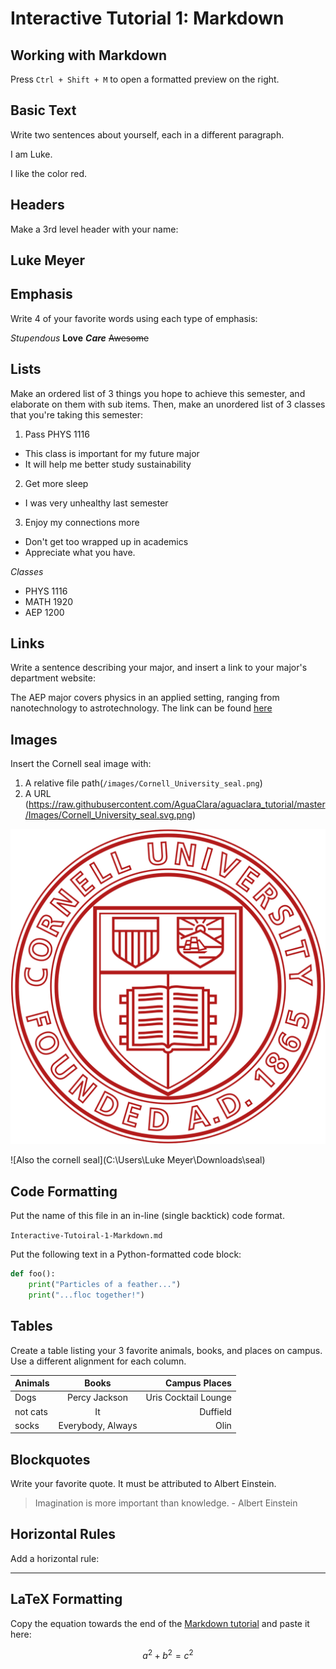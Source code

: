 # Interactive Tutorial 1: Markdown

## Working with Markdown

Press `Ctrl + Shift + M` to open a formatted preview on the right.

## Basic Text

Write two sentences about yourself, each in a different paragraph.

<!--- Write your answer here. --->

I am Luke.

I like the color red.


## Headers

Make a 3rd level header with your name:

<!--- Write your answer here. --->

## Luke Meyer

## Emphasis

Write 4 of your favorite words using each type of emphasis:

<!--- Write your answer here. --->

*Stupendous*
**Love**
***Care***
~~Awesome~~

## Lists

Make an ordered list of 3 things you hope to achieve this semester, and elaborate on them with sub items. Then, make an unordered list of 3 classes that you're taking this semester:

<!--- Write your answer here. --->
1. Pass PHYS 1116
  - This class is important for my future major
  - It will help me better study sustainability
2. Get more sleep
  - I was very unhealthy last semester
3. Enjoy my connections more
  - Don't get too wrapped up in academics
  - Appreciate what you have.

*Classes*

- PHYS 1116
- MATH 1920
- AEP 1200


## Links

Write a sentence describing your major, and insert a link to your major's department website:

<!--- Write your answer here. --->
The AEP major covers physics in an applied setting, ranging from nanotechnology to astrotechnology. The link can be found [here](https://www.aep.cornell.edu/aep)

## Images

Insert the Cornell seal image with:
  1. A relative file path(`/images/Cornell_University_seal.png`)
  2. A URL (https://raw.githubusercontent.com/AguaClara/aguaclara_tutorial/master/Images/Cornell_University_seal.svg.png)

<!--- Write your answer here. --->

![Cornell Seal](https://raw.githubusercontent.com/AguaClara/aguaclara_tutorial/master/Images/Cornell_University_seal.svg.png)

![Also the cornell seal](C:\Users\Luke Meyer\Downloads\seal)

## Code Formatting

Put the name of this file in an in-line (single backtick) code format.

<!-- Write your answer here. -->

`Interactive-Tutoiral-1-Markdown.md`

Put the following text in a Python-formatted code block:

```Python
def foo():
    print("Particles of a feather...")
    print("...floc together!")
```

<!-- Write your answer here. -->

## Tables

Create a table listing your 3 favorite animals, books, and places on campus. Use a different alignment for each column.

<!--- Write your answer here. --->

| Animals | Books | Campus Places |
| --- | :---: | ---: |
| Dogs | Percy Jackson | Uris Cocktail Lounge |
| not cats | It | Duffield |
| socks | Everybody, Always | Olin |

## Blockquotes

Write your favorite quote. It must be attributed to Albert Einstein.

<!-- Write your answer here. -->
> Imagination is more important than knowledge. - Albert Einstein

## Horizontal Rules

Add a horizontal rule:

<!-- Write your answer here. -->
---

## LaTeX Formatting

Copy the equation towards the end of the [Markdown tutorial](https://github.com/AguaClara/aguaclara_tutorial/wiki/Markdown#latex-formatting) and paste it here:

<!-- Write your answer here. -->
$$ a^2 + b^2 = c^2 $$
